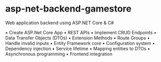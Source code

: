 # asp-net-backend-gamestore
Web application backend using ASP.NET Core &amp; C#

•	Create ASP.Net Core App
•	REST APIs
•	Implement CRUD Endpoints
•	Data Transfer Objects (DTOs)
•	Extension Methods
•	Route Groups
•	Handle invalid inputs
•	Entity Framework core
•	Configuration system
•	Dependency injection
•	Service lifetime
•	Mapping entities to DTOs
•	Asynchronous programming
•	Frontend integration
